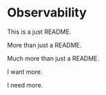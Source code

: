 # Observability

This is a just README.

More than just a README.

Much more than just a README.

I want more.

I need more.